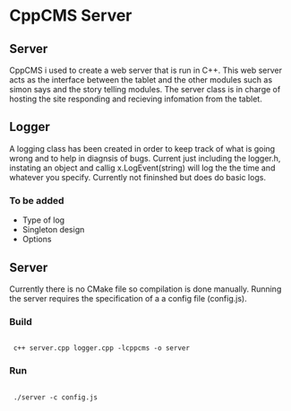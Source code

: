 <h1>CppCMS Server</h1>

<h2>Server</h2>
<p>CppCMS i used to create a web server that is run in C++.  This web server acts as the interface between the tablet and the other modules such as simon says and the story telling modules. The server class is in charge of hosting the site responding and recieving infomation from the tablet. </p>

<h2>Logger</h2>
A logging class has been created in order to keep track of what is going wrong and to help in diagnsis of bugs. Current just including the logger.h, instating an object and callig x.LogEvent(string) will log the the time and whatever you specify. Currently not fininshed but does do basic logs.

<h3>To be added</h3>
<ul>
<li>Type of log</li>
<li>Singleton design</li>
<li>Options</li>
</ul>


<h2>Server</h2>
<p>Currently there is no CMake file so compilation is done manually. Running the server requires the specification of a a config file (config.js). </p>

<h3>Build</h3>
<pre><code>
 c++ server.cpp logger.cpp -lcppcms -o server
</code></pre>

<h3>Run</h3>
<pre><code>
 ./server -c config.js
</code></pre>



